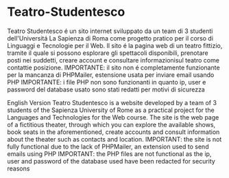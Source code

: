 # Teatro-Studentesco

Teatro Studentesco é un sito internet sviluppato da un team di 3 studenti dell'Universitá La Sapienza di Roma come progetto pratico per il corso di Linguaggi e Tecnologie per il Web. 
Il sito é la pagina web di un teatro fittizio, tramite il quale si possono esplorare gli spettacoli disponibili, prenotare posti nei suddetti, creare account e consultare informazionisul teatro come contattie posizione.
IMPORTANTE: il sito non é completamente funzionante per la mancanza di PHPMailer, estensione usata per inviare email usando PHP
IMPORTANTE: i file PHP non sono funzionanti in quanto ip, user e password del database usato sono stati redatti per motivi di sicurezza

English Version
Teatro Studentesco is a website developed by a team of 3 students of the Sapienza University of Rome as a practical project for the Languages and Technologies for the Web course.
The site is the web page of a fictitious theater, through which you can explore the available shows, book seats in the aforementioned, create accounts and consult information about the theater such as contacts and location.
IMPORTANT: the site is not fully functional due to the lack of PHPMailer, an extension used to send emails using PHP
IMPORTANT: the PHP files are not functional as the ip, user and password of the database used have been redacted for security reasons
